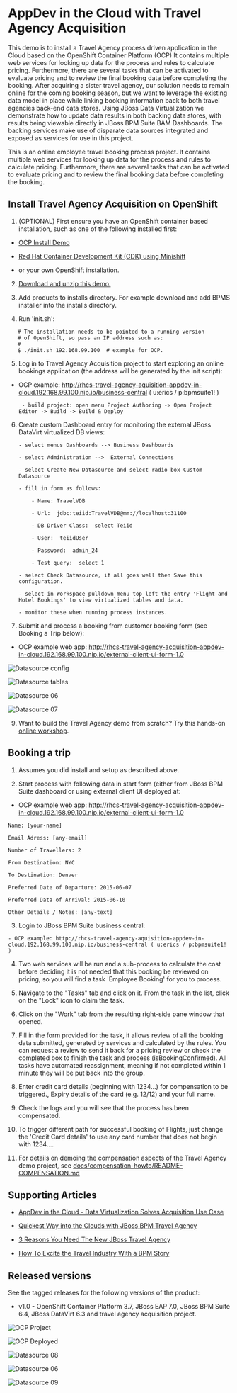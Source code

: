 AppDev in the Cloud with Travel Agency Acquisition
==================================================
This demo is to install a Travel Agency process driven application in the Cloud based on the OpenShift Container Platform (OCP)
It contains multiple web services for looking up data for the process and rules to calculate pricing. Furthermore, there are 
several tasks that can be activated to evaluate pricing and to review the final booking data before completing the booking. After
acquiring a sister travel agency, our solution needs to remain online for the coming booking season, but we want to leverage the
existing data model in place while linking booking information back to both travel agencies back-end data stores. Using JBoss 
Data Virtualization we demonstrate how to update data results in both backing data stores, with results being viewable directly 
in JBoss BPM Suite BAM Dashboards. The backing services make use of disparate data sources integrated and exposed as services for 
use in this project.

This is an online employee travel booking process project. It contains multiple web services for looking up data for the process
and rules to calculate pricing. Furthermore, there are several tasks that can be activated to evaluate pricing and to review the
final booking data before completing the booking.

Install Travel Agency Acquisition on OpenShift
----------------------------------------------
1. (OPTIONAL) First ensure you have an OpenShift container based installation, such as one of the following installed first:

  - [OCP Install Demo](https://github.com/redhatdemocentral/ocp-install-demo)
  
  - [Red Hat Container Development Kit (CDK) using Minishift](https://developers.redhat.com/products/cdk/overview)
 
  - or your own OpenShift installation.

2. [Download and unzip this demo.](https://github.com/redhatdemocentral/rhcs-travel-agency-acquisition-demo/archive/master.zip)

3. Add products to installs directory. For example download and add BPMS installer into the installs directory.

4. Run 'init.sh':
```
   # The installation needs to be pointed to a running version
   # of OpenShift, so pass an IP address such as:
   #
   $ ./init.sh 192.168.99.100  # example for OCP.
```

5. Log in to Travel Agency Acquisition project to start exploring an online bookings application (the address will be generated by the init script):

  - OCP example: http://rhcs-travel-agency-aquisition-appdev-in-cloud.192.168.99.100.nip.io/business-central ( u:erics / p:bpmsuite1! )

    ```
     - build project: open menu Project Authoring -> Open Project Editor -> Build -> Build & Deploy
    ```

6. Create custom Dashboard entry for monitoring the external JBoss DataVirt virtualized DB views:

    ```
    - select menus Dashboards --> Business Dashboards 

    - select Administration -->  External Connections 

    - select Create New Datasource and select radio box Custom Datasource

    - fill in form as follows:

        - Name: TravelVDB

        - Url:  jdbc:teiid:TravelVDB@mm://localhost:31100

        - DB Driver Class:  select Teiid

        - User:  teiidUser

        - Password:  admin_24

        - Test query:  select 1

    - select Check Datasource, if all goes well then Save this configuration.

    - select in Workspace pulldown menu top left the entry 'Flight and Hotel Bookings' to view virtualized tables and data.

    - monitor these when running process instances.

    ```

8. Submit and process a booking from customer booking form (see Booking a Trip below):

  - OCP example web app: http://rhcs-travel-agency-acquisition-appdev-in-cloud.192.168.99.100.nip.io/external-client-ui-form-1.0

![Datasource config](https://raw.githubusercontent.com/redhatdemocentral/rhcs-travel-agency-acquisition-demo/master/docs/demo-images/datasource-config-03.png)

![Datasource tables](https://raw.githubusercontent.com/redhatdemocentral/rhcs-travel-agency-acquisition-demo/master/docs/demo-images/datasource-config-05.png)

![Datasource 06](https://raw.githubusercontent.com/redhatdemocentral/rhcs-travel-agency-acquisition-demo/master/docs/demo-images/datasource-config-06.png)

![Datasource 07](https://raw.githubusercontent.com/redhatdemocentral/rhcs-travel-agency-acquisition-demo/master/docs/demo-images/datasource-config-07.png)


9. Want to build the Travel Agency demo from scratch? Try this hands-on <a href="https://bpmworkshop.github.io/travelagency-bpmworkshop/index.html" target="_blank">online workshop</a>.


Booking a trip 
--------------
1. Assumes you did install and setup as described above.

2. Start process with following data in start form (either from JBoss BPM Suite dashboard or using external client UI deployed at:
  
  - OCP example web app: http://rhcs-travel-agency-acquisition-appdev-in-cloud.192.168.99.100.nip.io/external-client-ui-form-1.0

  ```
  Name: [your-name]

  Email Adress: [any-email]

  Number of Travellers: 2 

  From Destination: NYC     

  To Destination: Denver

  Preferred Date of Departure: 2015-06-07

  Preferred Data of Arrival: 2015-06-10

  Other Details / Notes: [any-text]
  ```

3. Login to JBoss BPM Suite business central:
  
  ```
  - OCP example: http://rhcs-travel-agency-aquisition-appdev-in-cloud.192.168.99.100.nip.io/business-central ( u:erics / p:bpmsuite1! )
  ```

4. Two web services will be run and a sub-process to calculate the cost before deciding it is not needed that this booking be
	 reviewed on pricing, so you will find a task 'Employee Booking' for you to process.

5. Navigate to the "Tasks" tab and click on it. From the task in the list, click on the "Lock" icon to claim the task.

6. Click on the "Work" tab from the resulting right-side pane window that opened.

7. Fill in the form provided for the task, it allows review of all the booking data submitted, generated by services and 
   calculated by the rules. You can request a review to send it back for a pricing review or check the completed box to 
   finish the task and process (isBookingConfirmed). All tasks have automated reassignment, meaning if not completed within 1 minute
   they will be put back into the group.

8. Enter credit card details (beginning with 1234...) for compensation to be triggered., Expiry details of the 
   card (e.g. 12/12) and your full name.

9. Check the logs and you will see that the process has been compensated.

10. To trigger different path for successful booking of Flights, just change the 'Credit Card details' to use any 
    card number that does not begin with 1234....

11. For details on demoing the compensation aspects of the Travel Agency demo project, 
    see [docs/compensation-howto/README-COMPENSATION.md](docs/compensation-howto/README-COMPENSATION.md)


Supporting Articles
-------------------
- [AppDev in the Cloud - Data Virtualization Solves Acquisition Use Case](http://www.schabell.org/2018/01/appdev-cloud-datavirt-solves-acquistion-use-case.html)

- [Quickest Way into the Clouds with JBoss BPM Travel Agency](http://www.schabell.org/2015/02/into-clouds-with-jboss-bpm-travel-agency.html)

- [3 Reasons You Need The New JBoss Travel Agency](http://www.schabell.org/2014/12/3-reasons-you-need-new-jboss-travel-agency.html)

- [How To Excite the Travel Industry With a BPM Story](http://www.schabell.org/2014/10/how-to-excite-travel-agencies-with-bpm-story.html)


Released versions
-----------------
See the tagged releases for the following versions of the product:

- v1.0 - OpenShift Container Platform 3.7, JBoss EAP 7.0, JBoss BPM Suite 6.4, JBoss DataVirt 6.3 and travel agency acquisition project.


![OCP Project](https://raw.githubusercontent.com/redhatdemocentral/rhcs-travel-agency-acquisition-demo/master/docs/demo-images/ocp-project.png)

![OCP Deployed](https://raw.githubusercontent.com/redhatdemocentral/rhcs-travel-agency-acquisition-demo/master/docs/demo-images/ocp-deployed.png)

![Datasource 08](https://raw.githubusercontent.com/redhatdemocentral/rhcs-travel-agency-acquisition-demo/master/docs/demo-images/datasource-config-08.png)

![Datasource 06](https://raw.githubusercontent.com/redhatdemocentral/rhcs-travel-agency-acquisition-demo/master/docs/demo-images/datasource-config-06.png)

![Datasource 09](https://raw.githubusercontent.com/redhatdemocentral/rhcs-travel-agency-acquisition-demo/master/docs/demo-images/datasource-config-09.png)

